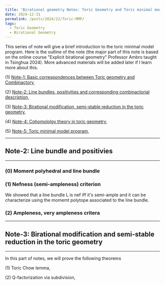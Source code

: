 ```yaml
---
title: 'Birational geometry Notes: Toric Geometry and Toric minimal model program'
date: 2024-12-31
permalink: /posts/2024/12/Toric-MMP/
tags:
  - Toric Geometry
  - Birational Geometry
---
```


This series of note will give a brief introduction to the toric minimal model program. Here is the outline of the note (the major part of this note is based on the online course "Explicit birational geometry" Professor Ambro taught in Tsinghua 2024). More advanced materials will be added later if I learn more about this.

(1) [Note-1: Basic correspondences between Toric geometry and Combinactory](),

(2) [Note-2: Line bundles, positivities and corresponding combinactorial description](),

(3) [Note-3: Birational modification, semi-stable reduction in the toric geometry](),

(4) [Note-4: Cohomololgy theory in toric geometry](),

(5) [Note-5: Toric minimal model program](),




---
## Note-2: Line bundle and positivies
---

### (0) Moment polyhedral and line bundle



### (1) Nefness (semi-ampleness) criterion

We showed that a line bundle L is nef iff it's semi-ample and it can be characterize using the momemt polytope associated to the line bundle.

### (2) Ampleness, very ampleness critera




---
## Note-3: Birational modification and semi-stable reduction in the toric geometry
---


In this part of notes, we will prove the following theorems

(1) Toric Chow lemma, 

(2) Q-factorization via subdivision,

